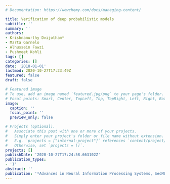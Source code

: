 ```yaml
---
# Documentation: https://wowchemy.com/docs/managing-content/

title: Verification of deep probabilistic models
subtitle: ''
summary: ''
authors:
- Krishnamurthy Dvijotham*
- Marta Garnelo
- Alhussein Fawzi
- Pushmeet Kohli
tags: []
categories: []
date: '2018-01-01'
lastmod: 2020-10-27T17:23:49Z
featured: false
draft: false

# Featured image
# To use, add an image named `featured.jpg/png` to your page's folder.
# Focal points: Smart, Center, TopLeft, Top, TopRight, Left, Right, BottomLeft, Bottom, BottomRight.
image:
  caption: ''
  focal_point: ''
  preview_only: false

# Projects (optional).
#   Associate this post with one or more of your projects.
#   Simply enter your project's folder or file name without extension.
#   E.g. `projects = ["internal-project"]` references `content/project/deep-learning/index.md`.
#   Otherwise, set `projects = []`.
projects: []
publishDate: '2020-10-27T17:24:58.663102Z'
publication_types:
- '1'
abstract: ''
publication: '*Advances in Neural Information Processing Systems, SecML workshop*'
---
```

